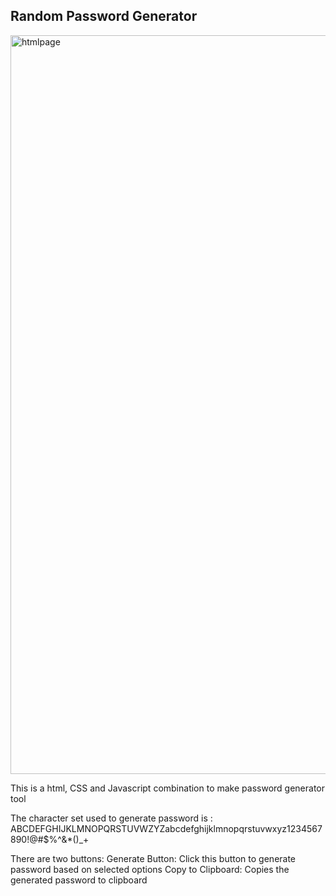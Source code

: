 ## Random Password Generator

<img width="1182" alt="htmlpage" src="https://user-images.githubusercontent.com/54870343/66249762-3fefa200-e706-11e9-8496-771bf252ff90.png">

This is a html, CSS and Javascript combination to make password generator tool

The character set used to generate password is : ABCDEFGHIJKLMNOPQRSTUVWZYZabcdefghijklmnopqrstuvwxyz1234567890!@#$%^&*()_+

There are two buttons:
  Generate Button: Click this button to generate password based on selected options
  Copy to Clipboard: Copies the generated password to clipboard
  
  

